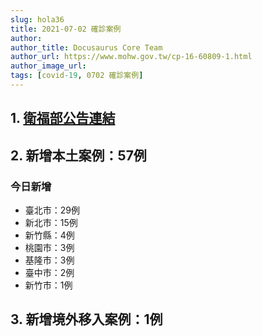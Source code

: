 ```yaml
---
slug: hola36
title: 2021-07-02 確診案例
author: 
author_title: Docusaurus Core Team
author_url: https://www.mohw.gov.tw/cp-16-60809-1.html
author_image_url: 
tags: [covid-19, 0702 確診案例]
---
```


## 1. [衛福部公告連結](https://www.cdc.gov.tw/Bulletin/Detail/QdvjM3jxQOYglY2Gp2NgIQ?typeid=9)

## 2. 新增本土案例：57例

### 今日新增
* 臺北市：29例
* 新北市：15例
* 新竹縣：4例
* 桃園市：3例
* 基隆市：3例
* 臺中市：2例
* 新竹市：1例

## 3. 新增境外移入案例：1例
